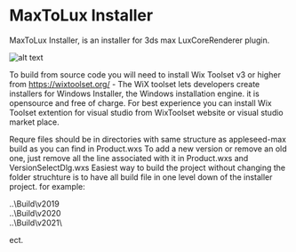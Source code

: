 # MaxToLux Installer
MaxToLux Installer, is an installer for 3ds max LuxCoreRenderer plugin.

![alt text](https://3dfine.com/content/MaxToLux_installer.jpg)

To build from source code you will need to install Wix Toolset v3 or higher from https://wixtoolset.org/ - The WiX toolset lets developers create installers for Windows Installer, the Windows installation engine. it is opensource and free of charge.
For best experience you can install Wix Toolset extention for visual studio from WixToolset website or visual studio market place.

Requre files should be in directories with same structure as appleseed-max build as you can find in Product.wxs
To add a new version or remove an old one, just remove all the line associated with it in Product.wxs and VersionSelectDlg.wxs
Easiest way to build the project without changing the folder struchture is to have all build file in one level down of the installer project. for example:

..\Build\v2019\
..\Build\v2020\
..\Build\v2021\

ect.

